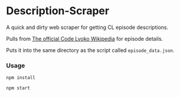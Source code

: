 # Description-Scraper
A quick and dirty web scraper for getting CL episode descriptions.

Pulls from [The official Code Lyoko Wikipedia](https://en.wikipedia.org/wiki/List_of_Code_Lyoko_episodes) for episode details.

Puts it into the same directory as the script called `episode_data.json`.

### Usage

`npm install`

`npm start`

